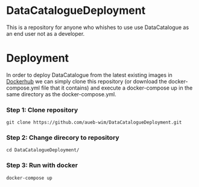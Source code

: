 # DataCatalogueDeployment
This is a repository for anyone who whishes to use use DataCatalogue as an end user not as a developer.

# Deployment
In order to deploy DataCatalogue from the latest existing images in [Dockerhub](https://hub.docker.com/orgs/hbpmip/repositories) we can simply clone this repository (or download the docker-compose.yml file that it contains) and execute a docker-compose up in the same directory as the docker-compose.yml.

### Step 1: Clone repository
```shell
git clone https://github.com/aueb-wim/DataCatalogueDeployment.git
```

### Step 2: Change direcory to repository
```shell
cd DataCatalogueDeployment/
```

### Step 3: Run with docker
```shell
docker-compose up
```
